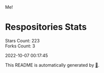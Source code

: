 Me!

# Respositories Stats
Stars Count: 223  
Forks Count: 3

2022-10-07 00:17:45  

This README is automatically generated by [🐰](https://github.com/rnitta/rnitta).
